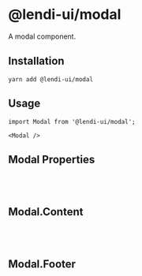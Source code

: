# @lendi-ui/modal

A modal component.

## Installation

```
yarn add @lendi-ui/modal
```

## Usage

```
import Modal from '@lendi-ui/modal';

<Modal />
```

## Modal Properties

<PropTable>
  <PropTable.Entry name="onHide" type="() => void" description="Handle closing the modal"/>
  <PropTable.Entry name="size" type={ '"sm" | "md" | "lg"' } defaultValue="md" description=""/>
  <PropTable.Entry name="show" type="boolean" defaultValue="false" description=""/>
</PropTable>

<br/><br/>

## Modal.Content

<PropTable>
  <PropTable.Entry name="children" type="React.ReactNode" description="The content on modal"/>
</PropTable>

<br/><br/>

## Modal.Footer

<PropTable>
  <PropTable.Entry name="children" type="React.ReactNode" description="The footer on modal"/>
</PropTable>
